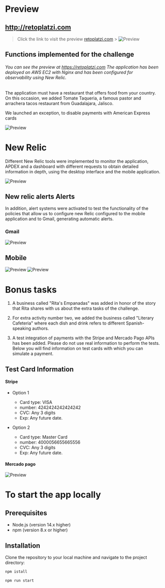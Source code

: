# Preview

## http://retoplatzi.com

> Click the link to visit the preview
> [retoplatzi.com](http://retoplatzi.com "Visitar retoplatzi.com") > ![Preview](readmeAssets/shot.png)

## Functions implemented for the challenge

###### You can see the preview at https://retoplatzi.com The application has been deployed on AWS EC2 with Nginx and has been configured for observability using New Relic.

The application must have a restaurant that offers food from your country. On this occasion, we added Tomate Taqueria, a famous pastor and arrachera tacos restaurant from Guadalajara, Jalisco.

We launched an exception, to disable payments with American Express cards

![Preview](readmeAssets/amex_alert.png)

# New Relic

Different New Relic tools were implemented to monitor the application, APDEX and a dashboard with different requests to obtain detailed information in depth, using the desktop interface and the mobile application.

![Preview](readmeAssets/nrshot.png)

## New relic alerts Alerts

In addition, alert systems were activated to test the functionality of the policies that allow us to configure new Relic configured to the mobile application and to Gmail, generating automatic alerts.

### Gmail

![Preview](readmeAssets/gmail_alert.png)

## Mobile

![Preview](readmeAssets/nrmobile_01.png)
![Preview](readmeAssets/nrmobile_02.png)

# Bonus tasks

1. A business called "Rita's Empanadas" was added in honor of the story that Rita shares with us about the extra tasks of the challenge.

2. For extra activity number two, we added the business called "Literary Cafeteria" where each dish and drink refers to different Spanish-speaking authors.

3. A test integration of payments with the Stripe and Mercado Pago APIs has been added. Please do not use real information to perform the tests. Below you will find information on test cards with which you can simulate a payment.

## Test Card Information

#### Stripe

- Option 1

  - Card type: VISA
  - number: 4242424242424242
  - CVC: Any 3 digits
  - Exp: Any future date.

- Option 2

  - Card type: Master Card
  - number: 4000056655665556
  - CVC: Any 3 digits
  - Exp: Any future date.

#### Mercado pago

![Preview](readmeAssets/stripe.png)

# To start the app locally

## Prerequisites

- Node.js (version 14.x higher)
- npm (version 8.x or higher)

## Installation

Clone the repository to your local machine and navigate to the project directory:

```bash
npm istall

npm run start
```
